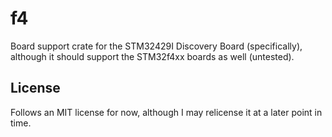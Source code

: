 # f4

Board support crate for the STM32429I Discovery Board (specifically), although
it should support the STM32f4xx boards as well (untested).

## License

Follows an MIT license for now, although I may relicense it at a later point
in time.
